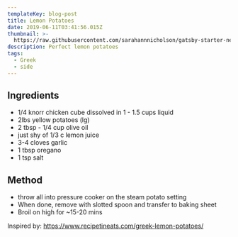 ```yaml
---
templateKey: blog-post
title: Lemon Potatoes
date: 2019-06-11T03:41:56.015Z
thumbnail: >-
  https://raw.githubusercontent.com/sarahannnicholson/gatsby-starter-netlify-cms/master/static/img/lemon_potatoes.jpg
description: Perfect lemon potatoes
tags:
  - Greek
  - side
---
```

## Ingredients

* 1/4 knorr chicken cube dissolved in 1 - 1.5 cups liquid
* 2lbs yellow potatoes (lg)
* 2 tbsp - 1/4 cup olive oil
* just shy of 1/3 c lemon juice
* 3-4 cloves garlic
* 1 tbsp oregano
* 1 tsp salt

## Method

* throw all into pressure cooker on the steam potato setting
* When done, remove with slotted spoon and transfer to baking sheet
* Broil on high for ~15-20 mins

Inspired by: https://www.recipetineats.com/greek-lemon-potatoes/
